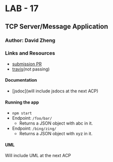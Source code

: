 # LAB - 17

## TCP Server/Message Application

### Author: David Zheng 

### Links and Resources
* [submission PR](https://github.com/davidzheng-401d32/lab-17/pull/1)
* [travis](https://travis-ci.com/davidzheng-401d32/lab-17/builds/135398030)(not passing)


#### Documentation
* [jsdoc](will include jsdocs at the next ACP)


#### Running the app
* `npm start`
* Endpoint: `/foo/bar/`
  * Returns a JSON object with abc in it.
* Endpoint: `/bing/zing/`
  * Returns a JSON object with xyz in it.
  

#### UML
Will include UML at the next ACP
